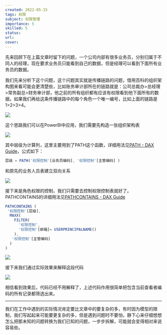 ```yaml
---
created: 2022-05-15
tags: 权限
subject: 权限管理
importance: 5
skilled: 5
status:
url:
cover: 
---
```


先来回顾下在上篇文章时留下的问题，一个公司内部有很多业务员，分别归属于不同人的经理，现在要求业务员只能看到自己的数据，但是经理可以看到下面所有业务员的数据。

我们先来分析下这个问题，这个问题其实就是传播链路的问题，借用百科的组织架构图来看可能会更清楚些，比如账务审计部所在的链路就是：公司总裁办>总经理>常务副总>财务审计部，他之前的所有组织都有应该有权限看到他下面所有的数据。如果我们再给这条传播链路中的每个角色一个唯一编号，比如上面的链路是1>2>3>4。

![](https://secure2.wostatic.cn/static/7PDnDiZxgfAFT4YynNEQsH/image.png?auth_key=1652598623-gjcY1FkPk7BjtioExYrTTs-0-8699a34fd996fd7d691bf945da657220)

这个思路我们可以在PowerBI中应用，我们需要先构造一张组织架构表

![](https://secure2.wostatic.cn/static/wyhSnzJqREdTpVJKpdgBD9/image.png?auth_key=1652598633-aTnQESbQAM9bj1EudUm6JK-0-8bf2271fe31d1921c98cd0ffbabd35f9)

其中层级为计算列，这里主要用到了PATH这个函数，详细用法见[PATH - DAX Guide](https://dax.guide/path/)，公式如下：

```js
层级 = PATH('权限控制'[业务员编码], '权限控制'[主管编码] )
```

和原先的业务人员表建立双向关系

![](https://secure2.wostatic.cn/static/qoc4xRifpCTs8T4dHf1JNg/image.png?auth_key=1652598643-7Q3eNJYMD81XxkPSMkkKm7-0-6ba5c3f1ed1034b06856b502d2cbb2fa)

接下来是角色权限的控制，我们只需要去控制权限控制表就好了。PATHCONTAINS的详细用法见[PATHCONTAINS - DAX Guide](https://dax.guide/pathcontains/)

```js
PATHCONTAINS (
 '权限控制'[层级],
  MAXX(
    FILTER(
      '权限控制', 
      '权限控制'[邮箱]= USERPRINCIPALNAME()
    ),
   '权限控制'[主管编码]
  )
)
```

![](https://secure2.wostatic.cn/static/dQg5b6yDvrc6JH3faPKEwC/image.png?auth_key=1652598656-d9PF53wrqWYZR4LfqS72vS-0-349330405533a8ac904ad263a830dba6)

接下来我们通过实际效果来解释这段代码

![](https://secure2.wostatic.cn/static/oQGpWohbBrjDMBJLhGq46M/image.png?auth_key=1652598668-2ynqAbP9CkJVS3eHFnk2o6-0-256df511676269b50bbd5c517ace402b)

相信看到效果后，代码已经不用解释了，上述代码作用很简单把包含当前查看者编码的所有记录都筛选出来。

---

我们在工作中遇到的实际情况肯定要比文章中的要复杂的多，有时因为模型的限制，我们写起起来可能要更复杂的多，但是遇到问题时不要怕，静下心来仔细想想怎么把那未知的问题转换为我们已知的问题，一步步拆解，可能就会变得相对来说容易些。